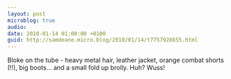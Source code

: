 ```yaml
---
layout: post
microblog: true
audio: 
date: 2010-01-14 01:00:00 +0100
guid: http://samdeane.micro.blog/2010/01/14/t7757928655.html
---
```

Bloke on the tube - heavy metal hair, leather jacket, orange combat shorts (!!), big boots... and a small fold up brolly. Huh? Wuss!
